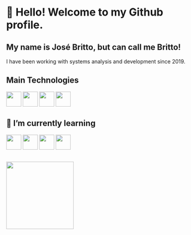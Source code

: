 # 👋 Hello! Welcome to my Github profile.
## My name is José Britto, but can call me Britto!

I have been working with systems analysis and development since 2019.

## Main Technologies

<img loading="lazy" src="https://cdn.jsdelivr.net/gh/devicons/devicon/icons/csharp/csharp-original.svg" width="40" height="40"/> <img src="https://cdn.jsdelivr.net/gh/devicons/devicon/icons/git/git-original.svg" width="40" height="40"/> <img src="https://cdn.jsdelivr.net/gh/devicons/devicon/icons/microsoftsqlserver/microsoftsqlserver-plain-wordmark.svg" width="40" height="40"/> <img src="https://cdn.jsdelivr.net/gh/devicons/devicon/icons/dotnetcore/dotnetcore-original.svg" width="40" height="40"/>

## 🌱 I’m currently learning 

<img src="https://cdn.jsdelivr.net/gh/devicons/devicon/icons/typescript/typescript-original.svg" width="40" height="40"> <img src="https://cdn.jsdelivr.net/gh/devicons/devicon/icons/nodejs/nodejs-original.svg" width="40" height="40"/> <img src="https://cdn.jsdelivr.net/gh/devicons/devicon/icons/docker/docker-original.svg" width="40" height="40"/> <img src="https://cdn.jsdelivr.net/gh/devicons/devicon/icons/react/react-original.svg" width="40" height="40"/>


##
<div>
<a href="https://github.com/Havnaraak">
<img loading="lazy" height="180em" src="https://github-readme-stats.vercel.app/api/top-langs/?username=Havnaraak&layout=compact&langs_count=7&theme=dracula"/>
</div>
